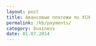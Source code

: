 ```yaml
---
layout: post
title: Авансовые платежи по УСН
permalink: /kb/payments/
category: business
date: 01.07.2014
---
```

